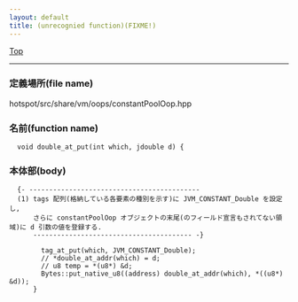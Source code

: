 ```yaml
---
layout: default
title: (unrecognied function)(FIXME!)
---
```

[Top](../index.html)

--- 
### 定義場所(file name)
hotspot/src/share/vm/oops/constantPoolOop.hpp

### 名前(function name)
```
  void double_at_put(int which, jdouble d) {
```

### 本体部(body)
```
  {- -------------------------------------------
  (1) tags 配列(格納している各要素の種別を示す)に JVM_CONSTANT_Double を設定し, 
      さらに constantPoolOop オブジェクトの末尾(のフィールド宣言もされてない領域)に d 引数の値を登録する.
      ---------------------------------------- -}

	    tag_at_put(which, JVM_CONSTANT_Double);
	    // *double_at_addr(which) = d;
	    // u8 temp = *(u8*) &d;
	    Bytes::put_native_u8((address) double_at_addr(which), *((u8*) &d));
	  }
	
```


